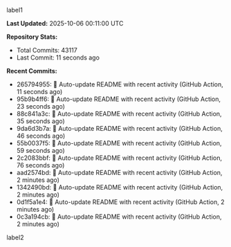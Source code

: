 
label1 
<!-- ACTIVITY_START -->
**Last Updated:** 2025-10-06 00:11:00 UTC

**Repository Stats:**
- Total Commits: 43117
- Last Commit: 11 seconds ago

**Recent Commits:**
- 265794955: 🤖 Auto-update README with recent activity (GitHub Action, 11 seconds ago)
- 95b9b4ff6: 🤖 Auto-update README with recent activity (GitHub Action, 23 seconds ago)
- 88c841a3c: 🤖 Auto-update README with recent activity (GitHub Action, 35 seconds ago)
- 9da6d3b7a: 🤖 Auto-update README with recent activity (GitHub Action, 46 seconds ago)
- 55b0037f5: 🤖 Auto-update README with recent activity (GitHub Action, 59 seconds ago)
- 2c2083bbf: 🤖 Auto-update README with recent activity (GitHub Action, 76 seconds ago)
- aad2574bd: 🤖 Auto-update README with recent activity (GitHub Action, 2 minutes ago)
- 1342490bd: 🤖 Auto-update README with recent activity (GitHub Action, 2 minutes ago)
- 0d1f5a1e4: 🤖 Auto-update README with recent activity (GitHub Action, 2 minutes ago)
- 0c3a194cb: 🤖 Auto-update README with recent activity (GitHub Action, 2 minutes ago)
<!-- ACTIVITY_END -->

label2
